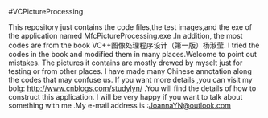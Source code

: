 #VCPictureProcessing

This repository just contains the code files,the test images,and the exe of the application named MfcPictureProcessing.exe .In addition, the most codes  are from the book VC++图像处理程序设计（第一版）杨淑莹.
I tried the codes in the book and modified them in many places.Welcome to point out mistakes.
The pictures it contains are mostly drewed by myselt just for testing or from other places.
I have made many Chinese annotation along the codes that may confuse us.
If you want more details ,you can visit my bolg: http://www.cnblogs.com/studylyn/ .You will find the details of how to construct this application.
I will be very happy if you want to talk about something with me .My e-mail address is :JoannaYN@outlook.com
